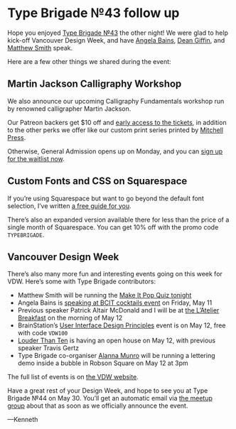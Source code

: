 # Type Brigade <span class="lnum">№43</span> follow up

Hope you enjoyed <a href="https://www.meetup.com/typebrigade/events/248972116/">Type Brigade <span class="lnum">№43</span></a> the other night! We were glad to help kick-off Vancouver Design Week, and have [Angela Bains](http://transformexp.com/we-are/), [Dean Giffin](http://www.deangiffin.com/), and [Matthew Smith](http://www.matthewsmithdesign.net/) speak.

Here are a few other things we shared during the event:

## Martin Jackson Calligraphy Workshop

We also announce our upcoming Calligraphy Fundamentals workshop run by renowned calligrapher Martin Jackson.

Our Patreon backers get $10 off and [early access to the tickets](https://www.patreon.com/posts/early-access-to-18666559), in addition to the other perks we offer like our custom print series printed by [Mitchell Press](http://www.mitchellpress.com/).

Otherwise, General Admission opens up on Monday, and you can [sign up for the waitlist now](https://www.picatic.com/typebrigade-calligraphy-3).

## Custom Fonts and CSS on Squarespace

If you’re using Squarespace but want to go beyond the default font selection, I’ve written [a free guide for you](http://kennethormandy.com/journal/custom-fonts-and-css-on-squarespace/).

There’s also an expanded version available there for less than the price of a single month of Squarespace. You can get 10% off with the promo code `TYPEBRIGADE`.

## Vancouver Design Week

There’s also many more fun and interesting events going on this week for VDW. Here’s some with Type Brigade contributors:

- Matthew Smith will be running the [Make It Pop Quiz tonight](https://www.eventbrite.com/e/make-it-pop-quiz-vancouver-design-week-tickets-45249174499)
- Angela Bains is [speaking at BCIT cocktails event](https://docs.google.com/forms/d/1aMg2AMzY6dCXqHjIbbsHMzhILJrccMzkf3A0T25fg70) on Friday, May 11
- Previous speaker Patrick Altair McDonald and I will be at [the L’Atelier Breakfast](https://www.picatic.com/vdwatelier) on the morning of May 12
- BrainStation’s [User Interface Design Principles](https://brainstation.io/event/intro-to-user-interface-20184517400) event is on May 12, free with code `VDW100`
- [Louder Than Ten](https://louderthanten.com/_) is having an open house on May 12, with previous speaker Travis Gertz
- Type Brigade co-organiser [Alanna Munro](https://alannamunro.com/) will be running a lettering demo inside a bubble in Robson Square on May 12 at 3pm

The full list of events is on [the VDW website](http://vancouverdesignwk.com/).

Have a great rest of your Design Week, and hope to see you at Type Brigade №44 on May 30. You’ll get an automatic email via [the meetup group](http://meetup.com/typebrigade) about that as soon as we officially announce the event.

—Kenneth
